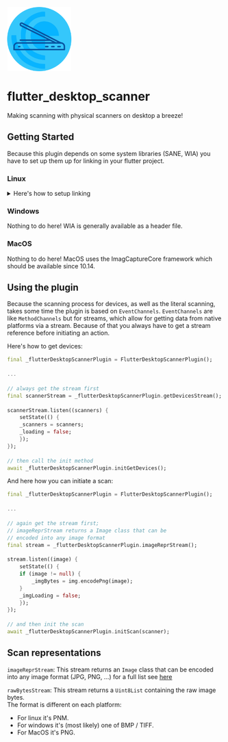 <img src="assets/desktop_scanner_logo.png" width="150" alt="flutter desktop scanner logo" />  

# flutter_desktop_scanner

Making scanning with physical scanners on desktop a breeze!

## Getting Started

Because this plugin depends on some system libraries (SANE, WIA) you have to set up them up for linking in your flutter project.  

### Linux

<details>
<summary>Here's how to setup linking</summary>

In `./linux/CMakeLists.txt` under:

```cmake
apply_standard_settings(${BINARY_NAME})
```

add:

```cmake
set(LINKER_FLAGS "-lsane")
set(CMAKE_EXE_LINKER_FLAGS "${CMAKE_EXE_LINKER_FLAGS} ${LINKER_FLAGS}")
```

</details>

### Windows

Nothing to do here! WIA is generally available as a header file.

### MacOS

Nothing to do here! MacOS uses the ImagCaptureCore framework which should be available since 10.14.

## Using the plugin
Because the scanning process for devices, as well as the literal scanning, takes some time the plugin is based on `EventChannels`. `EventChannels` are like `MethodChannels` but for streams, which allow for getting data from native platforms via a stream. Because of that you always have to get a stream reference before initiating an action.

Here's how to get devices:

```dart
final _flutterDesktopScannerPlugin = FlutterDesktopScannerPlugin();

...

// always get the stream first
final scannerStream = _flutterDesktopScannerPlugin.getDevicesStream();

scannerStream.listen((scanners) {
    setState(() {
    _scanners = scanners;
    _loading = false;
    });
});

// then call the init method
await _flutterDesktopScannerPlugin.initGetDevices();
```

And here how you can initiate a scan:

```dart
final _flutterDesktopScannerPlugin = FlutterDesktopScannerPlugin();

...

// again get the stream first;
// imageReprStream returns a Image class that can be
// encoded into any image format
final stream = _flutterDesktopScannerPlugin.imageReprStream();

stream.listen((image) {
    setState(() {
    if (image != null) {
        _imgBytes = img.encodePng(image);
    }
    _imgLoading = false;
    });
});

// and then init the scan
await _flutterDesktopScannerPlugin.initScan(scanner);
```

## Scan representations

`imageReprStream`: This stream returns an `Image` class that can be encoded into any image format (JPG, PNG, ...) for a full list see [here](https://github.com/brendan-duncan/image/blob/main/doc/formats.md)

`rawBytesStream`: This stream returns a `Uint8List` containing the raw image bytes.  
The format is different on each platform:
- For linux it's PNM.
- For windows it's (most likely) one of BMP / TIFF.
- For MacOS it's PNG.

